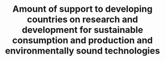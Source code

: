 ---
data_non_statistical: true
goal_meta_link: http://unstats.un.org/sdgs/files/metadata-compilation/Metadata-Goal-12.pdf
graph_title: Amount of support to developing countries on research and development
  for sustainable consumption and production and environmentally sound technologies
graph_type: line
has_metadata: false
indicator: 12.a.1
indicator_name: Amount of support to developing countries on research and development
  for sustainable consumption and production and environmentally sound technologies
indicator_sort_order: 12-0a-01
indicator_variable: null
layout: indicator
national_geographical_coverage: United States
permalink: /12-a-1/
published: true
reporting_status: notstarted
sdg_goal: 12
source_active_1: true
source_notes_1: null
source_title_1: null
target: Support developing countries to strengthen their scientific and technological
  capacity to move towards more sustainable patterns of consumption and production.
target_id: 12.a
title: Amount of support to developing countries on research and development for sustainable
  consumption and production and environmentally sound technologies
un_custodial_agency: Under discussion among agencies (OECD, UNEP, UNESCO-UIS, World
  Bank)
un_designated_tier: '3'
variable_description: null
variable_notes: null
---